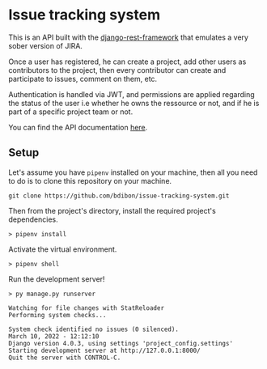 # Issue tracking system

This is an API built with the [django-rest-framework](https://github.com/encode/django-rest-framework) that emulates a very sober version of JIRA.

Once a user has registered, he can create a project, add other users as contributors to the project, then every contributor can create and participate to issues, comment on them, etc.

Authentication is handled via JWT, and permissions are applied regarding the status of the user i.e whether he owns the ressource or not, and if he is part of a specific project team or not.

You can find the API documentation [here](https://documenter.getpostman.com/view/7484015/UVsHS6ye).

## Setup

Let's assume you have `pipenv` installed on your machine, then all you need to do is to clone this repository on your machine.

```
git clone https://github.com/bdibon/issue-tracking-system.git
```

Then from the project's directory, install the required project's dependencies.

```
> pipenv install
```

Activate the virtual environment.

```
> pipenv shell
```

Run the development server!

```
> py manage.py runserver

Watching for file changes with StatReloader
Performing system checks...

System check identified no issues (0 silenced).
March 10, 2022 - 12:12:10
Django version 4.0.3, using settings 'project_config.settings'
Starting development server at http://127.0.0.1:8000/
Quit the server with CONTROL-C.
```
